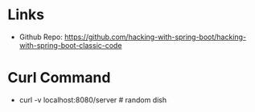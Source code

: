 # Links

+ Github Repo: https://github.com/hacking-with-spring-boot/hacking-with-spring-boot-classic-code

# Curl Command

+  curl -v localhost:8080/server # random dish

